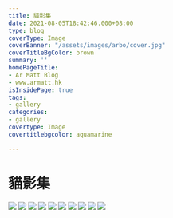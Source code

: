 ```yaml
---
title: 貓影集
date: 2021-08-05T18:42:46.000+08:00
type: blog
coverType: Image
coverBanner: "/assets/images/arbo/cover.jpg"
coverTitleBgColor: brown
summary: ''
homePageTitle:
- Ar Matt Blog
- www.armatt.hk
isInsidePage: true
tags:
- gallery
categories:
- gallery
covertype: Image
covertitlebgcolor: aquamarine

---
```

# 貓影集

![](/assets/images/arbo/01.jpg)
![](/assets/images/arbo/02.jpg)
![](/assets/images/arbo/03.jpg)
![](/assets/images/arbo/04.jpg)
![](/assets/images/arbo/05.jpg)
![](/assets/images/arbo/06.jpg)
![](/assets/images/arbo/07.jpg)
![](/assets/images/arbo/08.jpg)
![](/assets/images/arbo/09.jpg)
![](/assets/images/arbo/10.jpg)
